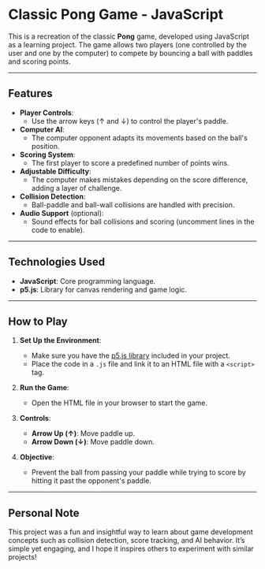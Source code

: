 # Classic Pong Game - JavaScript

This is a recreation of the classic **Pong** game, developed using JavaScript as a learning project. The game allows two players (one controlled by the user and one by the computer) to compete by bouncing a ball with paddles and scoring points. 

---

## Features

- **Player Controls**: 
  - Use the arrow keys (↑ and ↓) to control the player's paddle.
- **Computer AI**:
  - The computer opponent adapts its movements based on the ball's position.
- **Scoring System**:
  - The first player to score a predefined number of points wins.
- **Adjustable Difficulty**:
  - The computer makes mistakes depending on the score difference, adding a layer of challenge.
- **Collision Detection**:
  - Ball-paddle and ball-wall collisions are handled with precision.
- **Audio Support** (optional):
  - Sound effects for ball collisions and scoring (uncomment lines in the code to enable).

---

## Technologies Used

- **JavaScript**: Core programming language.
- **p5.js**: Library for canvas rendering and game logic.

---

## How to Play

1. **Set Up the Environment**:
   - Make sure you have the [p5.js library](https://p5js.org/) included in your project.
   - Place the code in a `.js` file and link it to an HTML file with a `<script>` tag.

2. **Run the Game**:
   - Open the HTML file in your browser to start the game.

3. **Controls**:
   - **Arrow Up (↑)**: Move paddle up.
   - **Arrow Down (↓)**: Move paddle down.

4. **Objective**:
   - Prevent the ball from passing your paddle while trying to score by hitting it past the opponent's paddle.

---

## Personal Note

This project was a fun and insightful way to learn about game development concepts such as collision detection, score tracking, and AI behavior. It’s simple yet engaging, and I hope it inspires others to experiment with similar projects!
